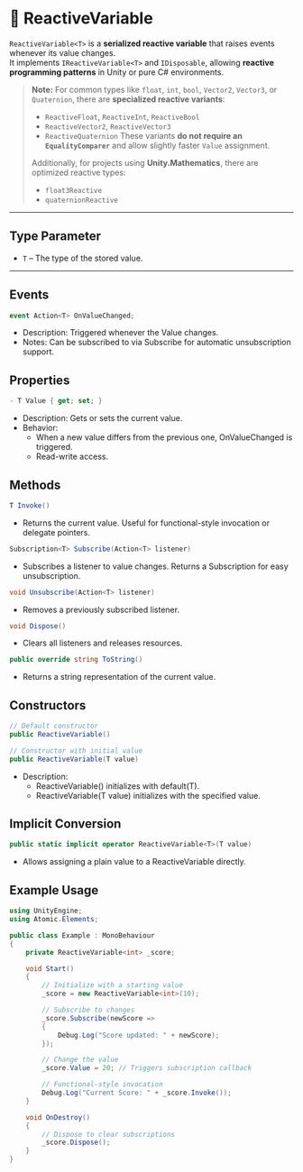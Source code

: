 # 🧩 ReactiveVariable<T>

`ReactiveVariable<T>` is a **serialized reactive variable** that raises events whenever its value changes.  
It implements `IReactiveVariable<T>` and `IDisposable`, allowing **reactive programming patterns** in Unity or pure C# environments.

> **Note:** For common types like `float`, `int`, `bool`, `Vector2`, `Vector3`, or `Quaternion`, there are **specialized reactive variants**:
> - `ReactiveFloat`, `ReactiveInt`, `ReactiveBool`
> - `ReactiveVector2`, `ReactiveVector3`
> - `ReactiveQuaternion`
  > These variants **do not require an `EqualityComparer`** and allow slightly faster `Value` assignment.
>
> Additionally, for projects using **Unity.Mathematics**, there are optimized reactive types:
> - `float3Reactive`
> - `quaternionReactive`
---

## Type Parameter

- `T` – The type of the stored value.

---

## Events

```csharp
event Action<T> OnValueChanged;
```
- Description: Triggered whenever the Value changes.
- Notes: Can be subscribed to via Subscribe for automatic unsubscription support.

## Properties
```csharp
- T Value { get; set; }
```
- Description: Gets or sets the current value.
- Behavior:
  - When a new value differs from the previous one, OnValueChanged is triggered.
  - Read-write access.

## Methods
```csharp
T Invoke()
```
- Returns the current value. Useful for functional-style invocation or delegate pointers.

```csharp
Subscription<T> Subscribe(Action<T> listener)
```
- Subscribes a listener to value changes. Returns a Subscription<T> for easy unsubscription.
```csharp
void Unsubscribe(Action<T> listener)
```
- Removes a previously subscribed listener.

```csharp
void Dispose()
```
- Clears all listeners and releases resources.

```csharp
public override string ToString()
```
- Returns a string representation of the current value.

## Constructors
```csharp
// Default constructor
public ReactiveVariable()

// Constructor with initial value
public ReactiveVariable(T value)
```
- Description:
  - ReactiveVariable() initializes with default(T).
  - ReactiveVariable(T value) initializes with the specified value.

## Implicit Conversion
```csharp
public static implicit operator ReactiveVariable<T>(T value)
```
- Allows assigning a plain value to a ReactiveVariable<T> directly.

## Example Usage
```csharp
using UnityEngine;
using Atomic.Elements;

public class Example : MonoBehaviour
{
    private ReactiveVariable<int> _score;

    void Start()
    {
        // Initialize with a starting value
        _score = new ReactiveVariable<int>(10);

        // Subscribe to changes
        _score.Subscribe(newScore =>
        {
            Debug.Log("Score updated: " + newScore);
        });

        // Change the value
        _score.Value = 20; // Triggers subscription callback

        // Functional-style invocation
        Debug.Log("Current Score: " + _score.Invoke());
    }

    void OnDestroy()
    {
        // Dispose to clear subscriptions
        _score.Dispose();
    }
}
```
